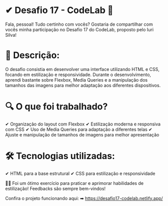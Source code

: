 # ✔ Desafio 17 - CodeLab 🎨

Fala, pessoal! Tudo certinho com vocês?
Gostaria de compartilhar com vocês minha participação no Desafio 17 do CodeLab, proposto pelo Iuri Silva!

# 📍 Descrição:
O desafio consistia em desenvolver uma interface utilizando HTML e CSS, focando em estilização e responsividade. Durante o desenvolvimento, aprendi bastante sobre Flexbox, Media Queries e a manipulação dos tamanhos das imagens para melhor adaptação aos diferentes dispositivos.

# 🔍 O que foi trabalhado?
✔ Organização do layout com Flexbox
✔ Estilização moderna e responsiva com CSS
✔ Uso de Media Queries para adaptação a diferentes telas
✔ Ajuste e manipulação de tamanhos de imagens para melhor apresentação

# 🛠️ Tecnologias utilizadas:
✔ HTML para a base estrutural
✔ CSS para estilização e responsividade

👨‍💻 Foi um ótimo exercício para praticar e aprimorar habilidades de estilização!
Feedbacks são sempre bem-vindos!

Confira o projeto funcionando aqui:
➡ https://desafio17-codelab.netlify.app/

